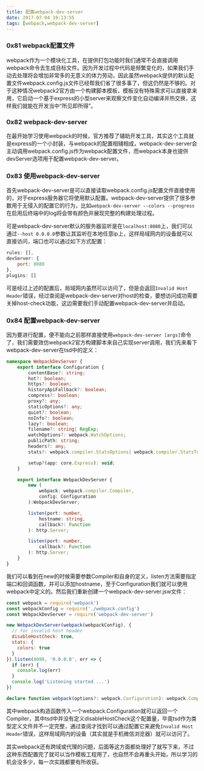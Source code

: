 ```yaml
---
title: 配置webpack-dev-server
date: 2017-07-04 19:13:55
tags: [webpack,webpack-dev-server]
---
```


### 0x81 webpack配置文件
webpack作为一个模块化工具，在提供打包功能时我们通常不会直接调用webpack命令去生成目标文件。因为开发过程中代码是频繁变化的，如果我们手动去处理将会增加非常多的无意义的体力劳动，因此虽然webpack提供的默认配置文件webpack.config.js文件已经帮我们省了很多事了，但这仍然是不够的。对于这种情况webpack2官方由一个构建脚本模板，模板没有特殊需求可以直接拿来用，它启动一个基于express的小型server来观察文件变化自动编译并热交换，这样我们就能在开发当中“所见即所得”。

### 0x82 webpack-dev-server
在最开始学习使用webpack的时候，官方推荐了辅助开发工具，其实这个工具就是express的一个小封装，与webpack的配置相辅相成，webpack-dev-server会主动调用webpack.config.js作为webpack配置文件，而webpack本身也提供devServer选项用于配置webpack-dev-server。

### 0x83 使用webpack-dev-server
首先webpack-dev-server是可以直接读取webpack.config.js配置文件直接使用的，对于express服务器它将使用默认配置。webpack-dev-server提供了很多参数用于无侵入的配置它的行为，比如`webpack-dev-server --colors --progress`在启用后终端中的log将会带有颜色并展现完整的构建处理过程。

可是webpack-dev-server默认的服务器监听是在`localhost:8080`上，我们可以通过`--host 0.0.0.0`参数让其监听在本地任意ip上，这样局域网内的设备就可以直接访问，端口也可以通过如下方式配置：
```JavaScript
rules: [],
devServer: {
    port: 8080
},
plugins: []
```

可是经过上述的配置后，局域网内虽然可以访问了，但是会返回`Invalid Host Header`错误，经过查阅是webpack-dev-server对host的检查，要想访问成功需要关掉host-check功能，这边需要我们手动配置webpack-dev-server并启动。

### 0x84 配置webpack-dev-server
因为要进行配置，便不能向之前那样直接使用`webpack-dev-server [args]`命令了，我们需要效仿webpack2官方构建脚本来自己实现server调用，我们先来看下webpack-dev-server在tsd中的定义：
```TypeScript
namespace WebpackDevServer {
    export interface Configuration {
        contentBase?: string;
        hot?: boolean;
        https?: boolean;
        historyApiFallback?: boolean;
        compress?: boolean;
        proxy?: any;
        staticOptions?: any;
        quiet?: boolean;
        noInfo?: boolean;
        lazy?: boolean;
        filename?: string| RegExp;
        watchOptions?: webpack.WatchOptions;
        publicPath: string;
        headers?: any;
        stats?: webpack.compiler.StatsOptions| webpack.compiler.StatsToStringOptions;

        setup?(app: core.Express): void;
    }

    export interface WebpackDevServer {
        new (
            webpack: webpack.compiler.Compiler,
            config: Configuration
        ):WebpackDevServer;

        listen(port: number,
            hostname: string,
            callback?: Function
        ): http.Server;

        listen(port: number,
            callback?: Function
        ): http.Server;
    }
}
```
我们可以看到在new的时候需要参数Compiler和自身的定义，listen方法需要指定端口和回调函数，并可以添加hostname，至于Configuration我们就可以使用webpack中定义的。然后我们重新创建一个webpack-dev-server.jsw文件：
```JavaScript
const webpack = require('webpack')
const webpackConfig = require('./webpack.config')
const WebpackDevServer = require('webpack-dev-server')

new WebpackDevServer(webpack(webpackConfig), {
  // for invalid host header
  disableHostCheck: true,
  stats: {
    colors: true
  }
}).listen(8080, '0.0.0.0', err => {
  if (err) {
    console.log(err)
  }
  console.log('Listening started ...')
})
```
```TypeScript
declare function webpack(options?: webpack.Configuration): webpack.Compiler;
```
其中webpack构造函数传入一个webpack.Configuration就可以返回一个Compiler，其中tsd中并没有定义disableHostCheck这个配置量，毕竟tsd作为类型定义文件并不一定完整，通过查阅才找到可以通过配置它来避免`Invalid Host Header`错误，这样局域网内的设备（其实就是手机微信浏览器）就可以访问了。

其实webpack还有跨域或代理的问题，后面等这方面都处理好了就写下来，不过这种东西配置完了就可以当作模板工程用了，也自然不会再重头开始，所以学习的机会没多少，每一次实践都要有所收获。
